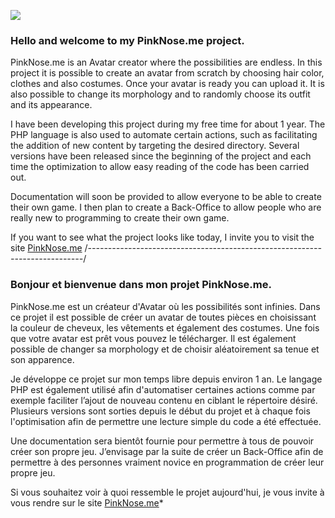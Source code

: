 ![](https://pinknose.me/Opengraph.png)

### Hello and welcome to my PinkNose.me project.

PinkNose.me is an Avatar creator where the possibilities are endless. In this project it is possible to create an avatar from scratch by choosing hair color, clothes and also costumes. Once your avatar is ready you can upload it. It is also possible to change its morphology and to randomly choose its outfit and its appearance.

I have been developing this project during my free time for about 1 year. The PHP language is also used to automate certain actions, such as facilitating the addition of new content by targeting the desired directory.
Several versions have been released since the beginning of the project and each time the optimization to allow easy reading of the code has been carried out.

Documentation will soon be provided to allow everyone to be able to create their own game. I then plan to create a Back-Office to allow people who are really new to programming to create their own game.

If you want to see what the project looks like today, I invite you to visit the site [PinkNose.me](http://PinkNose.me "PinkNose.me")
/*----------------------------------------------------------------------------*/
###  Bonjour et bienvenue dans mon projet PinkNose.me. 

PinkNose.me est un créateur d'Avatar où les possibilités sont infinies. Dans ce projet il est possible de créer un avatar de toutes pièces en choisissant la couleur de cheveux, les vêtements et également des costumes. Une fois que votre avatar est prêt vous pouvez le télécharger. Il est également possible de changer sa morphology et de choisir aléatoirement sa tenue et son apparence.

Je développe ce projet sur mon temps libre depuis environ 1 an. Le langage PHP est également utilisé afin d'automatiser certaines actions comme par exemple faciliter l’ajout de nouveau contenu en ciblant le répertoire désiré.
Plusieurs versions sont sorties depuis le début du projet et à chaque fois l'optimisation afin de permettre une lecture simple du code a été effectuée. 

Une documentation sera bientôt fournie pour permettre à tous de pouvoir créer son propre jeu. J’envisage par la suite de créer un Back-Office afin de permettre à des personnes vraiment novice en programmation de créer leur propre jeu.

Si vous souhaitez voir à quoi ressemble le projet aujourd'hui, je vous invite à vous rendre sur le site [PinkNose.me](http://PinkNose.me "PinkNose.me")*